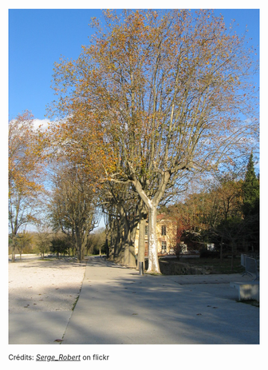![Simon](/images/2022-01-14.jpg)

Crédits: [_Serge_Robert_](https://www.flickr.com/people/sergerobert/) on flickr
